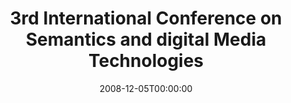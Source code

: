 ---
acronym: SAMT2008
date: '2008-12-05T00:00:00'
ext_url: http://samt2008.uni-koblenz.de/
location: Koblenz, Germany
submission_date: '2008-06-20T00:00:00'
title: 3rd International Conference on Semantics and digital Media Technologies
---